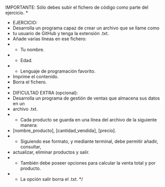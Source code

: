 IMPORTANTE: Sólo debes subir el fichero de código como parte del ejercicio.
 *
 * EJERCICIO:
 * Desarrolla un programa capaz de crear un archivo que se llame como
 * tu usuario de GitHub y tenga la extensión .txt.
 * Añade varias líneas en ese fichero:
 * - Tu nombre.
 * - Edad.
 * - Lenguaje de programación favorito.
 * Imprime el contenido.
 * Borra el fichero.
 *
 * DIFICULTAD EXTRA (opcional):
 * Desarrolla un programa de gestión de ventas que almacena sus datos en un 
 * archivo .txt.
 * - Cada producto se guarda en una línea del archivo de la siguiente manera:
 *   [nombre_producto], [cantidad_vendida], [precio].
 * - Siguiendo ese formato, y mediante terminal, debe permitir añadir, consultar,
 *   actualizar, eliminar productos y salir.
 * - También debe poseer opciones para calcular la venta total y por producto.
 * - La opción salir borra el .txt.
 */